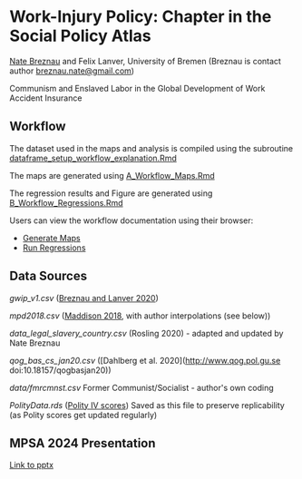 # Work-Injury Policy: Chapter in the Social Policy Atlas

[Nate Breznau](https://sites.google.com/site/nbreznau/) and Felix Lanver, University of Bremen
(Breznau is contact author [breznau.nate@gmail.com](mailto:breznau.nate@gmail.com))

Communism and Enslaved Labor in the Global Development of Work Accident Insurance

## Workflow

The dataset used in the maps and analysis is compiled using the subroutine [dataframe_setup_workflow_explanation.Rmd](../data/dataframe_setup/ataframe_setup_workflow_explanation.Rmd)

The maps are generated using [A_Workflow_Maps.Rmd](https://github.com/nbreznau/work_injury_atlas/blob/main/A_Workflow_Maps.Rmd)

The regression results and Figure are generated using [B_Workflow_Regressions.Rmd](https://github.com/nbreznau/work_injury_atlas/blob/main/B_Workflow_Regressions.Rmd)

Users can view the workflow documentation using their browser:
* [Generate Maps](https://raw.githack.com/nbreznau/work_injury_atlas/main/A_Workflow_Maps.html)
* [Run Regressions](https://raw.githack.com/nbreznau/work_injury_atlas/main/B_Workflow_Regressions.html)

## Data Sources

*gwip_v1.csv* ([Breznau and Lanver 2020](https://dataverse.harvard.edu/dataset.xhtml?persistentId=doi:10.7910/DVN/IVKYIE))

*mpd2018.csv* ([Maddison 2018](http://www.ggdc.net/maddison/maddison-project/home.htm), with author interpolations (see below))

*data_legal_slavery_country.csv* (Rosling 2020) - adapted and updated by Nate Breznau

*qog_bas_cs_jan20.csv* ([Dahlberg et al. 2020](http://www.qog.pol.gu.se doi:10.18157/qogbasjan20))

*data/fmrcmnst.csv* Former Communist/Socialist - author's own coding

*PolityData.rds* ([Polity IV scores](http://www.systemicpeace.org/)) Saved as this file to preserve replicability (as Polity scores get updated regularly)

## MPSA 2024 Presentation

[Link to pptx](https://docs.google.com/presentation/d/1jdTfvIIrNijWCUXMMsIq6Vh8IYWxlw_R/edit?usp=sharing&ouid=105191535830555378336&rtpof=true&sd=true)

